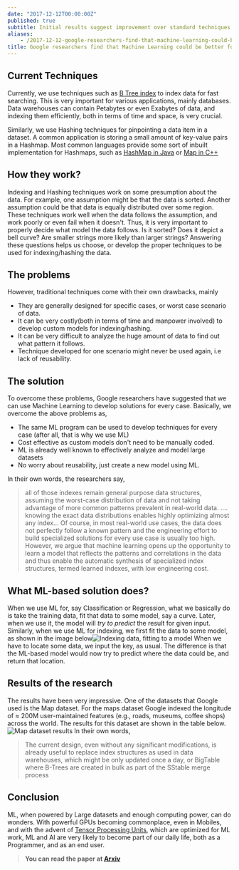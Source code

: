 ```yaml
---
date: "2017-12-12T00:00:00Z"
published: true
subtitle: Initial results suggest improvement over standard techniques
aliases:
    - /2017-12-12-google-researchers-find-that-machine-learning-could-be-better-for-indexing/
title: Google researchers find that Machine Learning could be better for Indexing
---
```


## Current Techniques
Currently, we use techniques such as [B Tree index](https://en.wikipedia.org/wiki/B-tree) to index data for fast searching. This is very important for various applications, mainly databases. Data warehouses can contain Petabytes or even Exabytes of data, and indexing them efficiently, both in terms of time and space, is very crucial.

Similarly, we use Hashing techniques for pinpointing a data item in a dataset. A common application is storing a small amount of key-value pairs in a Hashmap. Most common languages provide some sort of inbuilt implementation for Hashmaps, such as [HashMap in Java](https://docs.oracle.com/javase/9/docs/api/java/util/HashMap.html) or [Map in C++](http://en.cppreference.com/w/cpp/container/map) 

## How they work?
Indexing and Hashing techniques work on some presumption about the data. For example, one assumption might be that the data is sorted. Another assumption could be that data is equally distributed over some region.
These techniques work well when the data follows the assumption, and work poorly or even fail when it doesn't. Thus, it is very important to properly decide what model the data follows. Is it sorted? Does it depict a bell curve? Are smaller strings more likely than larger strings? Answering these questions helps us choose, or develop the proper techniques to be used for indexing/hashing the data.

## The problems
However, traditional techniques come with their own drawbacks, mainly

 * They are generally designed for specific cases, or worst case scenario of data.
 * It can be very costly(both in terms of time and manpower involved) to develop custom models for indexing/hashing.
 * It can be very difficult to analyze the huge amount of data to find out what pattern it follows.
 * Technique developed for one scenario might never be used again, i.e lack of reusability.

## The solution
To overcome these problems, Google researchers have suggested that we can use Machine Learning to develop solutions for every case. Basically, we overcome the above problems as,

 * The same ML program can be used to develop techniques for every case (after all, that is why we use ML)
 * Cost effective as custom models don't need to be manually coded.
 * ML is already well known to effectively analyze and model large datasets
 * No worry about reusability, just create a new model using ML.

In their own words, the researchers say,

> all of those indexes remain general purpose data structures, assuming the worst-case distribution of data and not taking advantage of more common patterns prevalent in real-world data. .... knowing the exact data distributions enables highly optimizing almost any index...
> Of course, in most real-world use cases, the data does not perfectly follow a known pattern and the engineering effort to build specialized solutions for every use case is usually too high. However, we argue that machine learning opens up the opportunity to learn a model that reflects the patterns and correlations in the data and thus enable the automatic synthesis of specialized index structures, termed learned indexes, with low engineering cost.

## What ML-based solution does?
When we use ML for, say Classification or Regression, what we basically do is take the training data, fit that data to some model, say a curve. Later, when we use it, the model will _try to predict_ the result for given input.
Similarly, when we use ML for indexing, we first fit the data to some model, as shown in the image below![Indexing data, fitting to a model](/img/indexing-Google.png)
When we have to locate some data, we input the key, as usual. The difference is that the ML-based model would now try to predict where the data could be, and return that location.

## Results of the research
The results have been very impressive. One of the datasets that Google used is the Map dataset.
For the maps dataset Google indexed the longitude of ≈ 200M user-maintained features (e.g., roads, museums, coffee shops) across the world. The results for this dataset are shown in the table below.
![Map dataset results](/img/mapDataset.png)
In their own words,

> The current design, even without any significant modifications, is already useful to replace index structures as used in data warehouses, which might be only updated once a day, or BigTable where B-Trees are created in bulk as part of the SStable merge process

## Conclusion
ML, when powered by Large datasets and enough computing power, can do wonders. With powerful GPUs becoming commonplace, even in Mobiles, and with the advent of [Tensor Processing Units](https://en.wikipedia.org/wiki/Tensor_processing_unit), which are optimized for ML work, ML and AI are very likely to become part of our daily life, both as a Programmer, and as an end user.

> **You can read the paper at [Arxiv](https://arxiv.org/pdf/1712.01208v1.pdf)**
